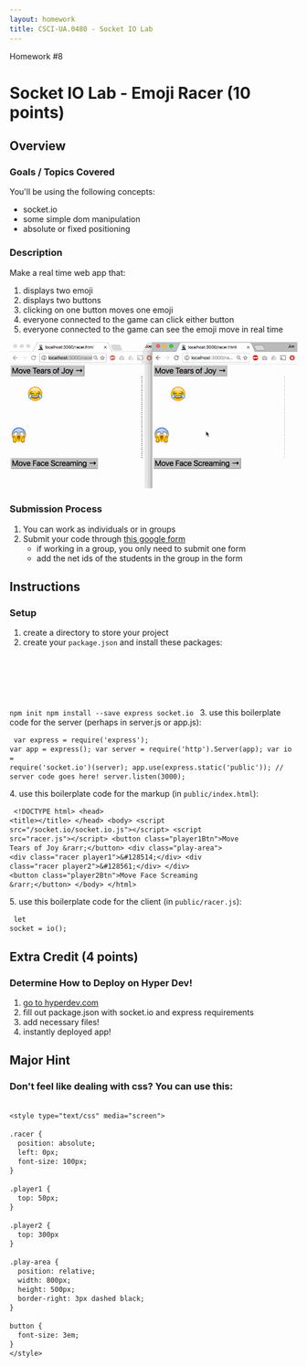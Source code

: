 ```yaml
---
layout: homework
title: CSCI-UA.0480 - Socket IO Lab
---
```


<div class="panel panel-default">
	<div class="panel-heading">Homework #8</div>
	<div class="panel-body" markdown="block">

# Socket IO Lab - Emoji Racer (10 points)

## Overview

### Goals / Topics Covered

You'll be using the following concepts:

* socket.io
* some simple dom manipulation
* absolute or fixed positioning

### Description

Make a real time web app that:

1. displays two emoji
2. displays two buttons
3. clicking on one button moves one emoji
4. everyone connected to the game can click either button
5. everyone connected to the game can see the emoji move in real time

![Emoji Racer](../resources/img/hw09-screen.gif)

### Submission Process

1. You can work as individuals or in groups
2. Submit your code through [this google form](https://docs.google.com/a/nyu.edu/forms/d/e/1FAIpQLSdmF51oafE7ehLw56EPxg5nV5YxizkJef-W6Loh59qncR2xWg/viewform)
    * if working in a group, you only need to submit one form
    * add the net ids of the students in the group in the form




## Instructions

### Setup

1. create a directory to store your project
2. create your `package.json` and install these packages:
	<pre><code data-trim contenteditable>
npm init
npm install --save express socket.io
</code></pre>
3. use this boilerplate code for the server (perhaps in server.js or app.js):
    <pre><code data-trim contenteditable>
var express = require('express');
var app = express();
var server = require('http').Server(app);
var io = require('socket.io')(server);
app.use(express.static('public'));
// server code goes here!
server.listen(3000);
</code></pre>
4. use this boilerplate code for the markup (in `public/index.html`):
	<pre><code data-trim contenteditable>
&lt;!DOCTYPE html&gt;
&lt;head&gt;
&lt;title&gt;&lt;/title&gt;
&lt;/head&gt;
&lt;body&gt;
&lt;script src="/socket.io/socket.io.js"&gt;&lt;/script&gt;
&lt;script src="racer.js"&gt;&lt;/script&gt;
&lt;button class="player1Btn"&gt;Move Tears of Joy &amp;rarr;&lt;/button&gt;
&lt;div class="play-area"&gt;
  &lt;div class="racer player1"&gt;&amp;#128514;&lt;/div&gt;
  &lt;div class="racer player2"&gt;&amp;#128561;&lt;/div&gt;
&lt;/div&gt;
&lt;button class="player2Btn"&gt;Move Face Screaming &amp;rarr;&lt;/button&gt;
&lt;/body&gt;
&lt;/html&gt;
</code></pre>
5. use this boilerplate code for the client (in `public/racer.js`):
    <pre><code data-trim contenteditable>
    let socket = io();
</code></pre>

## Extra Credit (4 points)

### Determine How to Deploy on Hyper Dev!

1. [go to hyperdev.com](https://hyperdev.com/)
2. fill out package.json with socket.io and express requirements
3. add necessary files!
4. instantly deployed app!

## Major Hint

### Don't feel like dealing with css? You can use this:

<pre><code data-trim contenteditable>
&lt;style type="text/css" media="screen"&gt;

.racer {
  position: absolute;
  left: 0px;
  font-size: 100px;
}

.player1 {
  top: 50px;
}    

.player2 {
  top: 300px
}    

.play-area {
  position: relative;
  width: 800px;
  height: 500px;
  border-right: 3px dashed black;
}

button {
  font-size: 3em;
}
&lt;/style&gt;

</code></pre>






</div>
</div>
